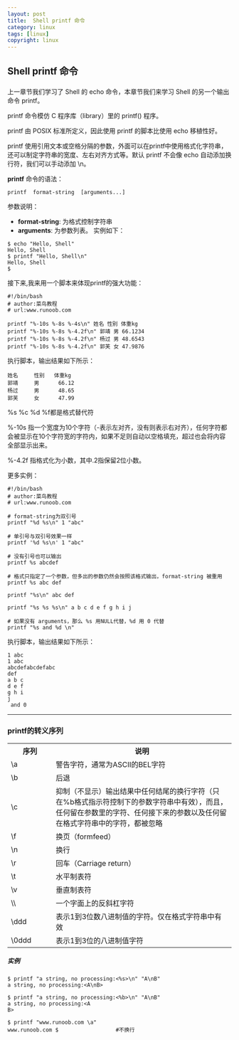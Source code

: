 ```yaml
---
layout: post
title:  Shell printf 命令
category: linux 
tags: [linux]
copyright: linux
---
```

## Shell printf 命令

###
上一章节我们学习了 Shell 的 echo 命令，本章节我们来学习 Shell 的另一个输出命令 printf。

printf 命令模仿 C 程序库（library）里的 printf() 程序。

printf 由 POSIX 标准所定义，因此使用 printf 的脚本比使用 echo 移植性好。

printf 使用引用文本或空格分隔的参数，外面可以在printf中使用格式化字符串，还可以制定字符串的宽度、左右对齐方式等。默认 printf 不会像 echo 自动添加换行符，我们可以手动添加 \n。

**printf** 命令的语法：
```
printf  format-string  [arguments...]
```

参数说明：
- **format-string**: 为格式控制字符串
- **arguments**: 为参数列表。
实例如下：
```
$ echo "Hello, Shell"
Hello, Shell
$ printf "Hello, Shell\n"
Hello, Shell
$
```
接下来,我来用一个脚本来体现printf的强大功能：
```
#!/bin/bash
# author:菜鸟教程
# url:www.runoob.com
 
printf "%-10s %-8s %-4s\n" 姓名 性别 体重kg  
printf "%-10s %-8s %-4.2f\n" 郭靖 男 66.1234 
printf "%-10s %-8s %-4.2f\n" 杨过 男 48.6543 
printf "%-10s %-8s %-4.2f\n" 郭芙 女 47.9876 
```

执行脚本，输出结果如下所示：
```
姓名     性别   体重kg
郭靖     男      66.12
杨过     男      48.65
郭芙     女      47.99
```
%s %c %d %f都是格式替代符 

%-10s 指一个宽度为10个字符（-表示左对齐，没有则表示右对齐），任何字符都会被显示在10个字符宽的字符内，如果不足则自动以空格填充，超过也会将内容全部显示出来。

%-4.2f 指格式化为小数，其中.2指保留2位小数。

更多实例：
```
#!/bin/bash
# author:菜鸟教程
# url:www.runoob.com
 
# format-string为双引号
printf "%d %s\n" 1 "abc"

# 单引号与双引号效果一样 
printf '%d %s\n' 1 "abc" 

# 没有引号也可以输出
printf %s abcdef

# 格式只指定了一个参数，但多出的参数仍然会按照该格式输出，format-string 被重用
printf %s abc def

printf "%s\n" abc def

printf "%s %s %s\n" a b c d e f g h i j

# 如果没有 arguments，那么 %s 用NULL代替，%d 用 0 代替
printf "%s and %d \n" 
```

执行脚本，输出结果如下所示：
```
1 abc
1 abc
abcdefabcdefabc
def
a b c
d e f
g h i
j  
 and 0
```


---


### printf的转义序列

<html>
    <table>
        <tr>
            <th width="20%">序列</th>
            <th width="40%">说明</th>
        </tr>
        <tr>
            <td width="20%">\a</td>
			<td width="80%">警告字符，通常为ASCII的BEL字符</td>
        </tr>
        <tr>
			<td width="20%">\b</td>
			<td width="80%">后退</td>
        </tr>
		<tr>
			<td width="20%">\c</td>
			<td width="80%">抑制（不显示）输出结果中任何结尾的换行字符（只在%b格式指示符控制下的参数字符串中有效），而且，任何留在参数里的字符、任何接下来的参数以及任何留在格式字符串中的字符，都被忽略</td>
        </tr>
		<tr>
			<td width="20%">\f</td>
			<td width="80%">换页（formfeed）</td>
        </tr>
		<tr>
			<td width="20%">\n </td>
			<td width="80%">换行</td>
        </tr>
		<tr>
			<td width="20%">\r</td>
			<td width="80%">回车（Carriage return）</td>
        </tr>
		<tr>
			<td width="20%">\t</td>
			<td width="80%">水平制表符</td>
        </tr>
		<tr>
			<td width="20%">\v</td>
			<td width="80%">垂直制表符</td>
        </tr>
		<tr>
			<td width="20%">\\</td>
			<td width="80%">一个字面上的反斜杠字符</td>
        </tr>
		<tr>
			<td width="20%">\ddd </td>
			<td width="80%">表示1到3位数八进制值的字符。仅在格式字符串中有效</td>
        </tr>
		<tr>
			<td width="20%">\0ddd</td>
			<td width="80%">表示1到3位的八进制值字符</td>
        </tr>
    </table>
</html>

##### 实例
```
$ printf "a string, no processing:<%s>\n" "A\nB"
a string, no processing:<A\nB>

$ printf "a string, no processing:<%b>\n" "A\nB"
a string, no processing:<A
B>

$ printf "www.runoob.com \a"
www.runoob.com $                  #不换行
```